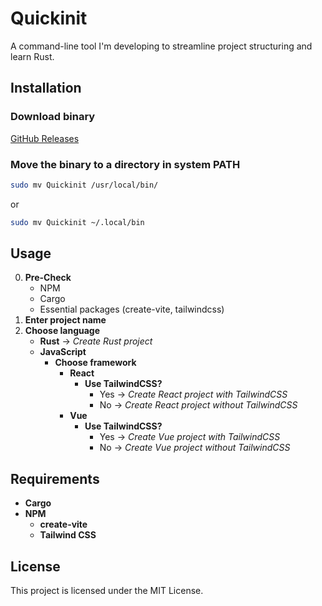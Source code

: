 # Quickinit

A command-line tool I'm developing to streamline project structuring and learn Rust.
## Installation 
### Download binary 
[GitHub Releases](https://github.com/AhaduChere/Quickinit/releases/latest)
### Move the binary to a directory in system PATH

```bash
sudo mv Quickinit /usr/local/bin/
```
or
```bash
sudo mv Quickinit ~/.local/bin
```


## Usage
0. **Pre-Check**  
   - NPM  
   - Cargo  
   - Essential packages (create-vite, tailwindcss)  
1. **Enter project name**  
2. **Choose language**  
   - **Rust** → *Create Rust project*  
   - **JavaScript**  
     - **Choose framework**  
        - **React**  
          - **Use TailwindCSS?**  
            - Yes → *Create React project with TailwindCSS*  
            - No → *Create React project without TailwindCSS*  
        - **Vue**  
          - **Use TailwindCSS?**  
            - Yes → *Create Vue project with TailwindCSS*  
            - No → *Create Vue project without TailwindCSS* 

## Requirements
- **Cargo**
- **NPM**
  - **create-vite**
  - **Tailwind CSS**
## License
This project is licensed under the MIT License.
